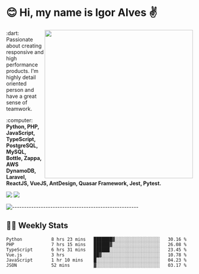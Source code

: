 # :blush: Hi, my name is Igor Alves :v:

<img src="https://github-readme-stats.vercel.app/api?username=iguit0&show_icons=true&include_all_commits=true&count_private=true&theme=dark" min-width="400px" max-width="400px" width="400px" align="right" />

<p align="left"> 
  :dart: Passionate about creating responsive and high performance products.
  I'm highly detail oriented person and have a great sense of teamwork.
</p>

<p align="left">
  :computer: <strong>Python, PHP, JavaScript, TypeScript, PostgreSQL, MySQL, Bottle, Zappa, AWS DynamoDB, Laravel, ReactJS, VueJS, AntDesign, Quasar Framework, Jest, Pytest.</strong>
</p>

<p align="left">
  <a href="https://www.linkedin.com/in/igor-lucio-alves" target="_blank" rel="noopener noreferrer" alt="LinkedIn">
  <img src="https://img.shields.io/badge/LinkedIn-0077B5?style=for-the-badge&logo=linkedin&logoColor=white" /></a>

  <a href="https://t.me/iguit0" target="_blank" rel="noopener noreferrer" alt="Telegram">
  <img src="https://img.shields.io/badge/Telegram-2CA5E0?style=for-the-badge&logo=telegram&logoColor=white" /></a>
</p>

![-----------------------------------------------------](https://raw.githubusercontent.com/andreasbm/readme/master/assets/lines/aqua.png)

## :man_technologist: Weekly Stats
<!--START_SECTION:waka-->

```text
Python           8 hrs 23 mins   ███████▓░░░░░░░░░░░░░░░░░   30.16 %
PHP              7 hrs 15 mins   ██████▓░░░░░░░░░░░░░░░░░░   26.08 %
TypeScript       6 hrs 31 mins   ██████░░░░░░░░░░░░░░░░░░░   23.45 %
Vue.js           3 hrs           ██▓░░░░░░░░░░░░░░░░░░░░░░   10.78 %
JavaScript       1 hr 10 mins    █░░░░░░░░░░░░░░░░░░░░░░░░   04.23 %
JSON             52 mins         ▓░░░░░░░░░░░░░░░░░░░░░░░░   03.17 %
```

<!--END_SECTION:waka-->
